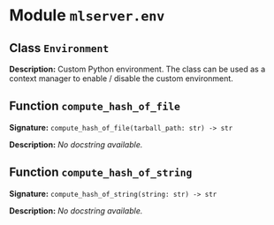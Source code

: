 # Module `mlserver.env`


## Class `Environment`


**Description:**
Custom Python environment.
The class can be used as a context manager to enable / disable the custom
environment.

## Function `compute_hash_of_file`


**Signature:** `compute_hash_of_file(tarball_path: str) -> str`


**Description:**
*No docstring available.*

## Function `compute_hash_of_string`


**Signature:** `compute_hash_of_string(string: str) -> str`


**Description:**
*No docstring available.*
